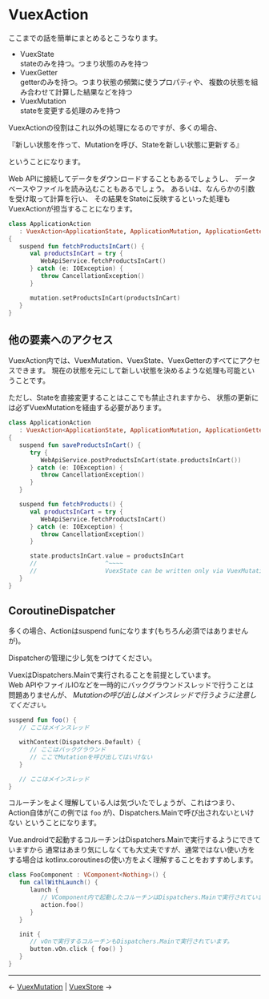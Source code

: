 
VuexAction
================================================================================

ここまでの話を簡単にまとめるとこうなります。

- VuexState  
    stateのみを持つ。つまり状態のみを持つ
- VuexGetter  
    getterのみを持つ。つまり状態の頻繁に使うプロパティや、
    複数の状態を組み合わせて計算した結果などを持つ
- VuexMutation  
    stateを変更する処理のみを持つ

VuexActionの役割はこれ以外の処理になるのですが、多くの場合、

『新しい状態を作って、Mutationを呼び、Stateを新しい状態に更新する』

ということになります。

Web APIに接続してデータをダウンロードすることもあるでしょうし、
データベースやファイルを読み込むこともあるでしょう。
あるいは、なんらかの引数を受け取って計算を行い、
その結果をStateに反映するといった処理もVuexActionが担当することになります。

```kotlin
class ApplicationAction
   : VuexAction<ApplicationState, ApplicationMutation, ApplicationGetter>()
{
   suspend fun fetchProductsInCart() {
      val productsInCart = try {
         WebApiService.fetchProductsInCart()
      } catch (e: IOException) {
         throw CancellationException()
      }

      mutation.setProductsInCart(productsInCart)
   }
}
```


他の要素へのアクセス
--------------------------------------------------------------------------------

VuexAction内では、VuexMutation、VuexState、VuexGetterのすべてにアクセスできます。
現在の状態を元にして新しい状態を決めるような処理も可能ということです。  

ただし、Stateを直接変更することはここでも禁止されますから、
状態の更新には必ずVuexMutationを経由する必要があります。
```kotlin
class ApplicationAction
   : VuexAction<ApplicationState, ApplicationMutation, ApplicationGetter>()
{
   suspend fun saveProductsInCart() {
      try {
         WebApiService.postProductsInCart(state.productsInCart())
      } catch (e: IOException) {
         throw CancellationException()
      }
   }

   suspend fun fetchProducts() {
      val productsInCart = try {
         WebApiService.fetchProductsInCart()
      } catch (e: IOException) {
         throw CancellationException()
      }

      state.productsInCart.value = productsInCart
      //                   ^~~~~
      //                   VuexState can be written only via VuexMutation
   }
}
```


CoroutineDispatcher
--------------------------------------------------------------------------------

多くの場合、Actionはsuspend funになります(もちろん必須ではありませんが)。

Dispatcherの管理に少し気をつけてください。

VuexはDispatchers.Mainで実行されることを前提としています。  
Web APIやファイルIOなどを一時的にバックグラウンドスレッドで行うことは問題ありませんが、
*Mutationの呼び出しはメインスレッドで行うように注意してください。*

```kotlin
suspend fun foo() {
   // ここはメインスレッド

   withContext(Dispatchers.Default) {
      // ここはバックグラウンド
      // ここでMutationを呼び出してはいけない
   }

   // ここはメインスレッド
}
```
コルーチンをよく理解している人は気づいたでしょうが、これはつまり、
Action自体が(この例では `foo` が)、Dispatchers.Mainで呼び出されないといけない
ということになります。

Vue.androidで起動するコルーチンはDispatchers.Mainで実行するようにできていますから
通常はあまり気にしなくても大丈夫ですが、通常ではない使い方をする場合は
kotlinx.coroutinesの使い方をよく理解することをおすすめします。
```kotlin
class FooComponent : VComponent<Nothing>() {
   fun callWithLaunch() {
      launch {
         // VComponent内で起動したコルーチンはDispatchers.Mainで実行されています。
         action.foo()
      }
   }

   init {
      // vOnで実行するコルーチンもDispatchers.Mainで実行されています。
      button.vOn.click { foo() }
   }
}
```


* * * * * * * * * * * * * * * * * * * * * * * * * * * * * * * * * * * * * * * *

← [VuexMutation](VuexMutations.md)  |  [VuexStore](VuexStores.md) →


